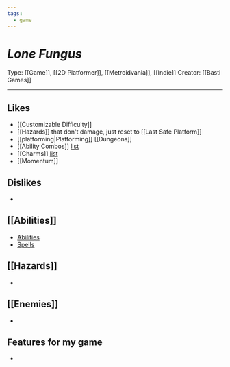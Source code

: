 ```yaml
---
tags:
  - game
---
```

# _Lone Fungus_

Type: [[Game]], [[2D Platformer]], [[Metroidvania]], [[Indie]]
Creator: [[Basti Games]]

----



## Likes
* [[Customizable Difficulty]]
* [[Hazards]] that don't damage, just reset to [[Last Safe Platform]]
* [[platforming|Platforming]] [[Dungeons]]
* [[Ability Combos]] [list](**https://lone-fungus.fandom.com/wiki/Skips_and_Tech**)
* [[Charms]] [list](**https://lone-fungus.fandom.com/wiki/Relics**)
* [[Momentum]]

## Dislikes
* 

## [[Abilities]]
* [Abilities](**[https://lone-fungus.fandom.com/wiki/Abilities](https://lone-fungus.fandom.com/wiki/Abilities)**)
* [Spells](**https://lone-fungus.fandom.com/wiki/Spells**)

## [[Hazards]]
* 

## [[Enemies]]
* 

## Features for my game
* 